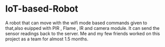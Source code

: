 # IoT-based-Robot

A robot that can move with the wifi mode based commands given to that,also euipped with PIR , Flame , IR and camera module. It can send the sensor readings back to the server.
Me and my few friends worked on this project as a team for almost 1.5 months.
